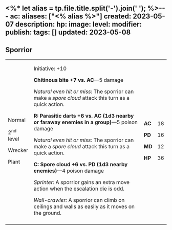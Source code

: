 <%* let alias = tp.file.title.split('-').join(' '); %>---
ac: 
aliases: ["<% alias %>"]
created: 2023-05-07
description: 
hp: 
image: 
level: 
modifier: 
publish: 
tags: []
updated: 2023-05-08
---

## Sporrior

<table>
<colgroup>
<col style="width: 16%" />
<col style="width: 72%" />
<col style="width: 5%" />
<col style="width: 5%" />
</colgroup>
<tbody>
<tr class="odd">
<td><p>Normal</p>
<p>2<sup>nd</sup> level</p>
<p>Wrecker</p>
<p>Plant</p></td>
<td><p>Initiative: +10</p>
<p><strong>Chitinous bite +7 vs. AC</strong>—5 damage</p>
<p><em>Natural even hit or miss:</em> The sporrior can make a <em>spore
cloud</em> attack this turn as a quick action.</p>
<p><strong>R: Parasitic darts +6 vs. AC (1d3 nearby or faraway enemies
in a group)</strong>—5 poison damage</p>
<p><em>Natural even hit or miss:</em> The sporrior can make a <em>spore
cloud</em> attack this turn as a quick action.</p>
<p><strong>C: Spore cloud +6 vs. PD (1d3 nearby enemies)</strong>—4
poison damage</p>
<p><em>Sprinter:</em> A sporrior gains an extra move action when the
escalation die is odd.</p>
<p><em>Wall-crawler:</em> A sporrior can climb on ceilings and walls as
easily as it moves on the ground.</p></td>
<td><p><strong>AC</strong></p>
<p><strong>PD</strong></p>
<p><strong>MD</strong></p>
<p><strong>HP</strong></p></td>
<td><p>18</p>
<p>16</p>
<p>12</p>
<p>36</p></td>
</tr>
<tr class="even">
<td></td>
<td></td>
<td></td>
<td></td>
</tr>
</tbody>
</table>
